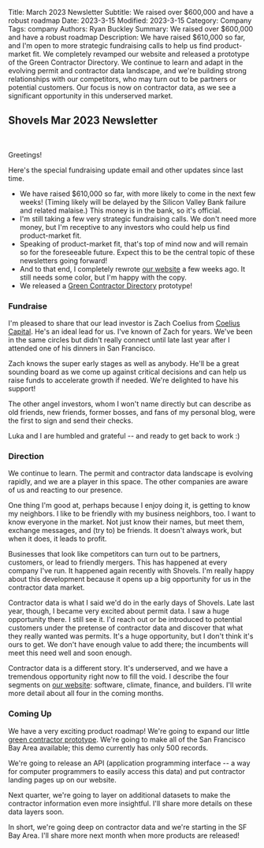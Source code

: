 Title: March 2023 Newsletter
Subtitle: We raised over $600,000 and have a robust roadmap
Date: 2023-3-15
Modified: 2023-3-15
Category: Company
Tags: company
Authors: Ryan Buckley
Summary: We raised over $600,000 and have a robust roadmap
Description: We have raised $610,000 so far, and I'm open to more strategic fundraising calls to help us find product-market fit. We completely revamped our website and released a prototype of the Green Contractor Directory. We continue to learn and adapt in the evolving permit and contractor data landscape, and we're building strong relationships with our competitors, who may turn out to be partners or potential customers. Our focus is now on contractor data, as we see a significant opportunity in this underserved market. 

## Shovels Mar 2023 Newsletter
<br>

Greetings!

Here's the special fundraising update email and other updates since last time.

*   We have raised $610,000 so far, with more likely to come in the next few weeks! (Timing likely will be delayed by the Silicon Valley Bank failure and related malaise.) This money is in the bank, so it's official.
*   I'm still taking a few very strategic fundraising calls. We don't need more money, but I'm receptive to any investors who could help us find product-market fit.
*   Speaking of product-market fit, that's top of mind now and will remain so for the foreseeable future. Expect this to be the central topic of these newsletters going forward!
*   And to that end, I completely rewrote [our website](https://www.shovels.ai/) a few weeks ago. It still needs some color, but I'm happy with the copy. 
*   We released a [Green Contractor Directory](https://shovels.retool.com/embedded/public/e440a465-a280-44be-aa81-5388b8ac20ff) prototype!

### Fundraise

I'm pleased to share that our lead investor is Zach Coelius from [Coelius Capital](https://coelius.vc/). He's an ideal lead for us. I've known of Zach for years. We've been in the same circles but didn't really connect until late last year after I attended one of his dinners in San Francisco. 

Zach knows the super early stages as well as anybody. He'll be a great sounding board as we come up against critical decisions and can help us raise funds to accelerate growth if needed. We're delighted to have his support!

The other angel investors, whom I won't name directly but can describe as old friends, new friends, former bosses, and fans of my personal blog, were the first to sign and send their checks. 

Luka and I are humbled and grateful -- and ready to get back to work :) 

### Direction

We continue to learn. The permit and contractor data landscape is evolving rapidly, and we are a player in this space. The other companies are aware of us and reacting to our presence. 

One thing I'm good at, perhaps because I enjoy doing it, is getting to know my neighbors. I like to be friendly with my business neighbors, too. I want to know everyone in the market. Not just know their names, but meet them, exchange messages, and (try to) be friends. It doesn't always work, but when it does, it leads to profit. 

Businesses that look like competitors can turn out to be partners, customers, or lead to friendly mergers. This has happened at every company I've run. It happened again recently with Shovels. I'm really happy about this development because it opens up a big opportunity for us in the contractor data market.

Contractor data is what I said we'd do in the early days of Shovels. Late last year, though, I became very excited about permit data. I saw a huge opportunity there. I still see it. I'd reach out or be introduced to potential customers under the pretense of contractor data and discover that what they really wanted was permits. It's a huge opportunity, but I don't think it's ours to get. We don't have enough value to add there; the incumbents will meet this need well and soon enough. 

Contractor data is a different story. It's underserved, and we have a tremendous opportunity right now to fill the void. I describe the four segments on [our website](https://www.shovels.ai/): software, climate, finance, and builders. I'll write more detail about all four in the coming months.

### Coming Up

We have a very exciting product roadmap! We're going to expand our little [green contractor prototype](https://shovels.retool.com/embedded/public/e440a465-a280-44be-aa81-5388b8ac20ff). We're going to make all of the San Francisco Bay Area available; this demo currently has only 500 records.  

We're going to release an API (application programming interface -- a way for computer programmers to easily access this data) and put contractor landing pages up on our website. 

Next quarter, we're going to layer on additional datasets to make the contractor information even more insightful. I'll share more details on these data layers soon.

In short, we're going deep on contractor data and we're starting in the SF Bay Area. I'll share more next month when more products are released! 